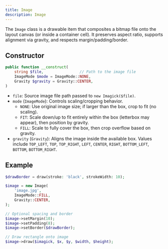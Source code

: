 ```yaml
---
title: Image
description: Image
---
```


The `Image` class is a drawable item that composites a bitmap file onto the layout canvas (or inside a container cell). 
It preserves aspect ratio, supports alignment via gravity, and respects margin/padding/border.

## Constructor
```php
public function __construct(
    string $file,                // Path to the image file
    ImageMode $mode = ImageMode::NONE,
    Gravity $gravity = Gravity::CENTER,
)
```
- `file`: Source image file path passed to `new Imagick($file)`.
- `mode` (`ImageMode`): Controls scaling/cropping behavior.
    - `NONE`: Use original image size; if larger than the box, crop to fit (no scaling).
    - `FIT`: Scale down/up to fit entirely within the box (letterbox may appear), then position by gravity.
    - `FILL`: Scale to fully cover the box, then crop overflow based on gravity.
- `gravity` (`Gravity`): Aligns the image inside the available box. Values include `TOP_LEFT`, `TOP`, `TOP_RIGHT`, `LEFT`, `CENTER`, `RIGHT`, `BOTTOM_LEFT`, `BOTTOM`, `BOTTOM_RIGHT`.


## Example
```php
$drawBorder = draw(stroke: 'black', strokeWidth: 10);

$image = new Image(
    'image.jpg',
    ImageMode::FILL,
    Gravity::CENTER,
);

// Optional spacing and border
$image->setMargin(10);
$image->setPadding(8);
$image->setBorder($drawBorder);

// Draw rectangle onto image
$image->draw($imagick, $x, $y, $width, $height);
```
